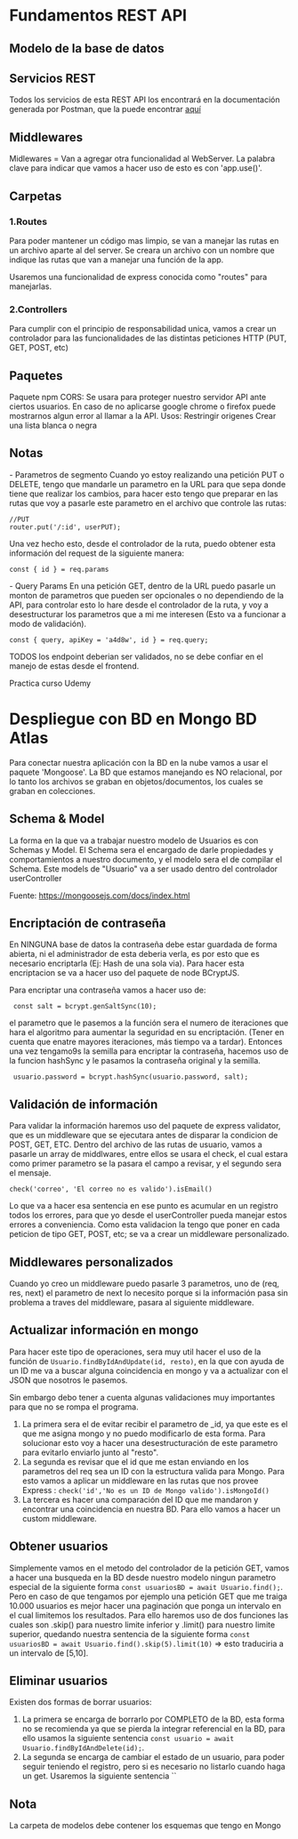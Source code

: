 # Fundamentos REST API

## Modelo de la base de datos


## Servicios REST
Todos los servicios de esta REST API los encontrará en la documentación generada por Postman, que la puede encontrar [aquí](https://documenter.getpostman.com/view/20804832/2s93CHvb4P)

## Middlewares
Midlewares = Van a agregar otra funcionalidad al WebServer. La palabra clave para indicar que vamos a hacer uso de esto es con 'app.use()'.

## Carpetas
### 1.Routes
Para poder mantener un código mas limpio, se van a manejar las rutas en un archivo aparte al del server. Se creara un archivo con un nombre que indique las rutas que van a manejar una función de la app.

Usaremos una funcionalidad de express conocida como "routes" para manejarlas.

### 2.Controllers
Para cumplir con el principio de responsabilidad unica, vamos a crear un controlador para las funcionalidades de las distintas peticiones HTTP (PUT, GET, POST, etc)

## Paquetes

Paquete npm CORS:
Se usara para proteger nuestro servidor API ante ciertos usuarios. En caso de no aplicarse google chrome o firefox puede mostrarnos algun error al llamar a la API.
Usos:
Restringir origenes
Crear una lista blanca o negra 

## Notas

*-* Parametros de segmento
Cuando yo estoy realizando una petición PUT o DELETE, tengo que mandarle un parametro en la URL para que sepa donde tiene que realizar los cambios, para hacer esto tengo que preparar en las rutas que voy a pasarle este parametro en el archivo que controle las rutas:
```
//PUT
router.put('/:id', userPUT);
```

Una vez hecho esto, desde el controlador de la ruta, puedo obtener esta información del request de la siguiente manera:
```
const { id } = req.params
```
*-* Query Params 
En una petición GET, dentro de la URL puedo pasarle un monton de parametros que pueden ser opcionales o no dependiendo de la API, para controlar esto lo hare desde el controlador de la ruta, y voy a desestructurar los parametros que a mi me interesen (Esto va a funcionar a modo de validación).

```
const { query, apiKey = 'a4d8w', id } = req.query;
```


TODOS los endpoint deberian ser validados, no se debe confiar en el manejo de estas desde el frontend.

Practica curso Udemy

# Despliegue con BD en Mongo BD Atlas

Para conectar nuestra aplicación con la BD en la nube vamos a usar el paquete 'Mongoose'.
La BD que estamos manejando es NO relacional, por lo tanto los archivos se graban en objetos/documentos, los cuales se graban en colecciones.

## Schema & Model

La forma en la que va a trabajar nuestro modelo de Usuarios es con Schemas y Model. El Schema sera el encargado de darle propiedades y comportamientos a nuestro documento, y el modelo sera el de compilar el Schema.
Este models de "Usuario" va a ser usado dentro del controlador userController

Fuente: https://mongoosejs.com/docs/index.html

## Encriptación de contraseña
En NINGUNA base de datos la contraseña debe estar guardada de forma abierta, ni el administrador de esta deberia verla, es por esto que es necesario encriptarla (Ej: Hash de una sola via).
Para hacer esta encriptacion se va a hacer uso del paquete de node BCryptJS.

Para encriptar una contraseña vamos a hacer uso de:
```
 const salt = bcrypt.genSaltSync(10);
```
el parametro que le pasemos a la función sera el numero de iteraciones que hara el algoritmo para aumentar la seguridad en su encriptación. (Tener en cuenta que enatre mayores iteraciones, más tiempo va a tardar). Entonces una vez tengamo9s la semilla para encriptar la contraseña, hacemos uso de la funcion hashSync y le pasamos la contraseña original y la semilla.
```
 usuario.password = bcrypt.hashSync(usuario.password, salt);
 ```

## Validación de información
Para validar la información haremos uso del paquete de express validator, que es un middleware que se ejecutara antes de disparar la condicion de POST, GET, ETC.
Dentro del archivo de las rutas de usuario, vamos a pasarle un array de middlwares, entre ellos se usara el check, el cual estara como primer parametro se la pasara el campo a revisar, y el segundo sera el mensaje.
```
check('correo', 'El correo no es valido').isEmail() 
```
Lo que va a hacer esa sentencia en ese punto es acumular en un registro todos los errores, para que yo desde el userController pueda manejar estos errores a conveniencia.
Como esta validacion la tengo que poner en cada peticion de tipo GET, POST, etc; se va a crear un middleware personalizado.

## Middlewares personalizados
Cuando yo creo un middleware puedo pasarle 3 parametros, uno de (req, res, next) el parametro de next lo necesito porque si la información pasa sin problema a traves del middleware, pasara al siguiente middleware.

## Actualizar información en mongo
Para hacer este tipo de operaciones, sera muy util hacer el uso de la función de ```Usuario.findByIdAndUpdate(id, resto)```, en la que con ayuda de un ID me va a buscar alguna coincidencia en mongo y va a actualizar con el JSON que nosotros le pasemos.

Sin embargo debo tener a cuenta algunas validaciones muy importantes para que no se rompa el programa.
1. La primera sera el de evitar recibir el parametro de _id, ya que este es el que me asigna mongo y no puedo modificarlo de esta forma. Para solucionar esto voy a hacer una desestructuración de este parametro para evitarlo enviarlo junto al "resto".
2. La segunda es revisar que el id que me estan enviando en los parametros del req sea un ID con la estructura valida para Mongo. Para esto vamos a aplicar un middleware en las rutas que nos provee Express : ```check('id','No es un ID de Mongo valido').isMongoId()```
3. La tercera es hacer una comparación del ID que me mandaron y encontrar una coincidencia en nuestra BD. Para ello vamos a hacer un custom middleware.

## Obtener usuarios
Simplemente vamos en el metodo del controlador de la petición GET, vamos a hacer una busqueda en la BD desde nuestro modelo ningun parametro especial de la siguiente forma ```const usuariosBD = await Usuario.find();```.
Pero en caso de que tengamos por ejemplo una petición GET que me traiga 10.000 usuarios es mejor hacer una paginación que ponga un intervalo en el cual limitemos los resultados.
Para ello haremos uso de dos funciones las cuales son .skip() para nuestro limite inferior y .limit() para nuestro limite superior, quedando nuestra sentencia de la siguiente forma `const usuariosBD = await Usuario.find().skip(5).limit(10)` => esto traduciria a un intervalo de [5,10].

## Eliminar usuarios
Existen dos formas de borrar usuarios:
1. La primera se encarga de borrarlo por COMPLETO de la BD, esta forma no se recomienda ya que se pierda la integrar referencial en la BD, para ello usamos la siguiente sentencia `const usuario = await Usuario.findByIdAndDelete(id);`.
2. La segunda se encarga de cambiar el estado de un usuario, para poder seguir teniendo el registro, pero si es necesario no listarlo cuando haga un get. Usaremos la siguiente sentencia ``

## Nota
La carpeta de modelos debe contener los esquemas que tengo en Mongo